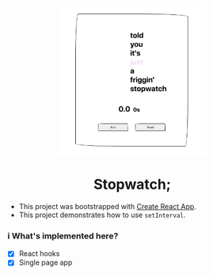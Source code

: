 <div align="center">
  <img src="./src/assets/preview.png" style="height: 300px;width:300px;text-align:center" />
  <h1>Stopwatch;</h1>
</div>

- This project was bootstrapped with [Create React App](https://github.com/facebook/create-react-app).
- This project demonstrates how to use `setInterval`.

### ℹ️ What's implemented here?

- [x] React hooks
- [x] Single page app
